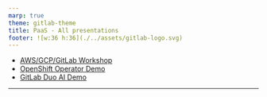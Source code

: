 ```yaml
---
marp: true
theme: gitlab-theme
title: PaaS - All presentations
footer: ![w:36 h:36](./../assets/gitlab-logo.svg)
---
```

<!-- header: "GitLab's Software Factory Approach" -->

- [AWS/GCP/GitLab Workshop](./paas.html)
- [OpenShift Operator Demo](./operator.html)
- [GitLab Duo AI Demo](./ai.html)

<!-- footer: ![w:36 h:36](./../assets/gitlab-logo.svg) -->
---
